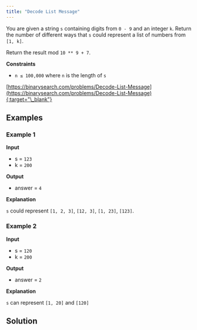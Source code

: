 ```yaml
---
title: "Decode List Message"
---
```


You are given a string `s` containing digits from `0 - 9` and an integer `k`. Return the number of different ways that `s` could represent a list of numbers from `[1, k]`.

Return the result mod `10 ** 9 + 7`.

**Constraints**

- `n ≤ 100,000` where `n` is the length of `s`

[https://binarysearch.com/problems/Decode-List-Message](https://binarysearch.com/problems/Decode-List-Message){:target="\_blank"}

## Examples

### Example 1

**Input**

- s = `123`
- k = `200`

**Output**

- answer = `4`

**Explanation**

`s` could represent `[1, 2, 3]`, `[12, 3]`, `[1, 23]`, `[123]`.

### Example 2

**Input**

- s = `120`
- k = `200`

**Output**

- answer = `2`

**Explanation**

`s` can represent `[1, 20]` and `[120]`

## Solution

<script src="https://gist.github.com/yaeba/16da7be5123724fcf6eccc25581cef5a.js?file=Decode-List-Message.py"></script>
